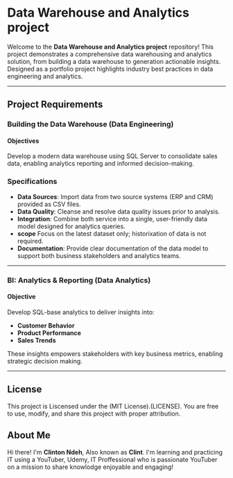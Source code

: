 # Data Warehouse and Analytics project

Welcome to the **Data Warehouse and Analytics project** repository!
This project demonstrates a comprehensive data warehousing and analytics solution, from building a data warehouse to generation actionable insights. Designed as a portfolio project highlights industry best practices in data engineering and analytics.

---

## Project Requirements

### Building the Data Warehouse (Data Engineering)

#### Objectives
Develop a modern data warehouse using SQL Server to consolidate sales data, enabling analytics reporting and informed decision-making.

### Specifications
- **Data Sources**: Import data from two source systems (ERP and CRM) provided as CSV files.
- **Data Quality**: Cleanse and resolve data quality issues prior to analysis.
- **Integration**: Combine both service into a single, user-friendly data model designed for analytics queries.
- **scope** Focus on the latest dataset only; historixation of data is not required.
- **Documentation**: Provide clear documentation of the data model to support both business stakeholders and analytics teams.

---

### BI: Analytics & Reporting (Data Analytics)

#### Objective
Develop SQL-base analytics to deliver insights into:
- **Customer Behavior**
- **Product Performance**
- **Sales Trends**

These insights empowers stakeholders with key business metrics, enabling strategic decision making.

---

## License

This project is Liscensed under the (MIT License).(LICENSE). You are free to use, modify, and share this project with proper attribution.

## About Me

Hi there! I'm **Clinton Ndeh**, Also known as **Clint**. I'm learning and practicing IT using a YouTuber, Udemy, IT Proffessional who is passionate YouTuber on a mission to share knowlodge enjoyable and engaging!
